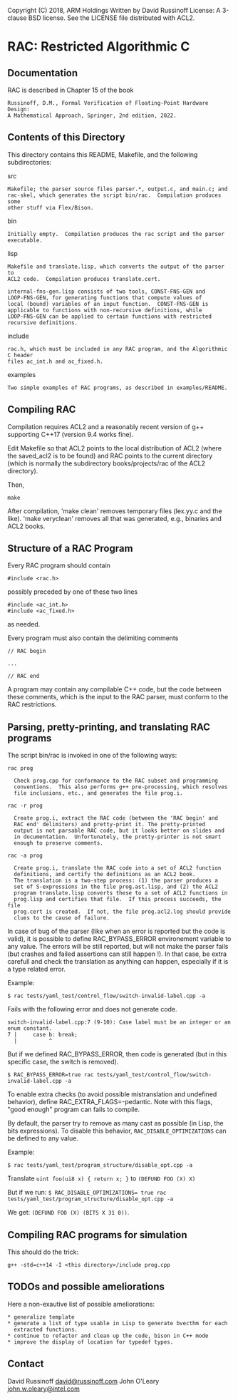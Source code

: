 Copyright (C) 2018, ARM Holdings
Written by David Russinoff
License: A 3-clause BSD license.  See the LICENSE file distributed with
ACL2.

RAC: Restricted Algorithmic C
====================================

Documentation
-------------

  RAC is described in Chapter 15 of the book

    Russinoff, D.M., Formal Verification of Floating-Point Hardware Design:
    A Mathematical Approach, Springer, 2nd edition, 2022.

Contents of this Directory
--------------------------

This directory contains this README, Makefile, and the following subdirectories:

  src

    Makefile; the parser source files parser.*, output.c, and main.c; and
    rac-skel, which generates the script bin/rac.  Compilation produces some
    other stuff via Flex/Bison.

  bin

    Initially empty.  Compilation produces the rac script and the parser executable.

  lisp

    Makefile and translate.lisp, which converts the output of the parser to
    ACL2 code.  Compilation produces translate.cert.

    internal-fns-gen.lisp consists of two tools, CONST-FNS-GEN and
    LOOP-FNS-GEN, for generating functions that compute values of
    local (bound) variables of an input function.  CONST-FNS-GEN is
    applicable to functions with non-recursive definitions, while
    LOOP-FNS-GEN can be applied to certain functions with restricted
    recursive definitions.

  include

    rac.h, which must be included in any RAC program, and the Algorithmic C header
    files ac_int.h and ac_fixed.h.

  examples

    Two simple examples of RAC programs, as described in examples/README.


Compiling RAC
-------------

  Compilation requires ACL2 and a reasonably recent version of g++ supporting
  C++17 (version 9.4 works fine).

  Edit Makefile so that ACL2 points to the local distribution of ACL2 (where
  the saved_acl2 is to be found) and RAC points to the current directory (which
  is normally the subdirectory books/projects/rac of the ACL2 directory).

  Then,

    make

  After compilation, 'make clean' removes temporary files (lex.yy.c and the like).
  'make veryclean' removes all that was generated, e.g., binaries and ACL2 books.

Structure of a RAC Program
--------------------------

  Every RAC program should contain

    #include <rac.h>

  possibly preceded by one of these two lines

    #include <ac_int.h>
    #include <ac_fixed.h>

  as needed.

  Every program must also contain the delimiting comments

    // RAC begin

    ...

    // RAC end

  A program may contain any compilable C++ code, but the code between these
  comments, which is the input to the RAC parser, must conform to the RAC
  restrictions.

Parsing, pretty-printing, and translating RAC programs
------------------------------------------------------

  The script bin/rac is invoked in one of the following ways:

    rac prog

      Check prog.cpp for conformance to the RAC subset and programming
      conventions.  This also performs g++ pre-processing, which resolves
      file inclusions, etc., and generates the file prog.i.

    rac -r prog

      Create prog.i, extract the RAC code (between the 'RAC begin' and
      RAC end' delimiters) and pretty-print it. The pretty-printed
      output is not parsable RAC code, but it looks better on slides and
      in documentation.  Unfortunately, the pretty-printer is not smart
      enough to preserve comments.

    rac -a prog

      Create prog.i, translate the RAC code into a set of ACL2 function
      definitions, and certify the definitions as an ACL2 book.
      The translation is a two-step process: (1) the parser produces a
      set of S-expressions in the file prog.ast.lisp, and (2) the ACL2
      program translate.lisp converts these to a set of ACL2 functions in
      prog.lisp and certifies that file.  If this process succeeds, the file
      prog.cert is created.  If not, the file prog.acl2.log should provide
      clues to the cause of failure.

  In case of bug of the parser (like when an error is reported but the code is
  valid), it is possible to define RAC_BYPASS_ERROR environement variable to
  any value. The errors will be still reported, but will not make the parser
  fails (but crashes and failed assertions can still happen !). In that case,
  be extra carefull and check the translation as anything can happen,
  especially if it is a type related error.

  Example:

  `$ rac tests/yaml_test/control_flow/switch-invalid-label.cpp -a`

  Fails with the following error and does not generate code.
  ```
  switch-invalid-label.cpp:7 (9-10): Case label must be an integer or an enum constant.
  7 |     case b: break;
    |          ^
  ```

  But if we defined RAC_BYPASS_ERROR, then code is generated (but in this
  specific case, the switch is removed).

  `$ RAC_BYPASS_ERROR=true rac tests/yaml_test/control_flow/switch-invalid-label.cpp -a`

  To enable extra checks (to avoid possible mistranslation and undefined
  behavior), define RAC_EXTRA_FLAGS=-pedantic. Note with this flags, "good
  enough" program can fails to compile.

  By default, the parser try to remove as many cast as possible (in Lisp, the
  bits expressions). To disable this behavior, `RAC_DISABLE_OPTIMIZATIONS` can
  be defined to any value.

  Example:

  `$ rac tests/yaml_test/program_structure/disable_opt.cpp -a`

  Translate `uint foo(ui8 x) { return x; }` to `(DEFUND FOO (X) X)`

  But if we run:
  `$ RAC_DISABLE_OPTIMIZATIONS= true rac tests/yaml_test/program_structure/disable_opt.cpp -a`

  We get: `(DEFUND FOO (X) (BITS X 31 0))`.

Compiling RAC programs for simulation
--------------------------------------

  This should do the trick:

    g++ -std=c++14 -I <this directory>/include prog.cpp

TODOs and possible ameliorations
-------------------------------

  Here a non-exautive list of possible ameliorations:

    * generalize template
    * generate a list of type usable in Lisp to generate bvecthm for each
      extracted functions.
    * continue to refactor and clean up the code, bison in C++ mode
    * improve the display of location for typedef types.


Contact
-------

  David Russinoff     david@russinoff.com
  John O'Leary        john.w.oleary@intel.com
